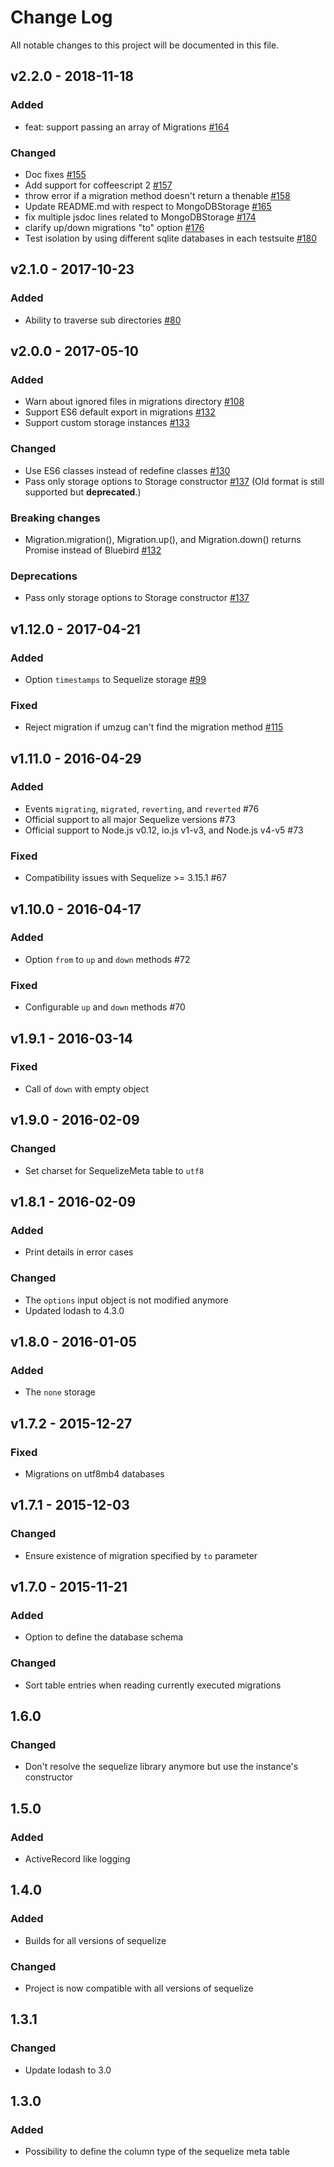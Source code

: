 # Change Log
All notable changes to this project will be documented in this file.

## v2.2.0 - 2018-11-18

### Added
- feat: support passing an array of Migrations
  [#164](https://github.com/sequelize/umzug/pull/164)
  
### Changed
- Doc fixes
  [#155](https://github.com/sequelize/umzug/pull/155)
- Add support for coffeescript 2
  [#157](https://github.com/sequelize/umzug/pull/157)
- throw error if a migration method doesn't return a thenable
  [#158](https://github.com/sequelize/umzug/pull/158)
- Update README.md with respect to MongoDBStorage
  [#165](https://github.com/sequelize/umzug/pull/165)
- fix multiple jsdoc lines related to MongoDBStorage
  [#174](https://github.com/sequelize/umzug/pull/174)
- clarify up/down migrations "to" option
  [#176](https://github.com/sequelize/umzug/pull/176)
- Test isolation by using different sqlite databases in each testsuite
  [#180](https://github.com/sequelize/umzug/pull/180)


## v2.1.0 - 2017-10-23
### Added
- Ability to traverse sub directories
  [#80](https://github.com/sequelize/umzug/pull/80)
  
## v2.0.0 - 2017-05-10
### Added
- Warn about ignored files in migrations directory
  [#108](https://github.com/sequelize/umzug/pull/108)
- Support ES6 default export in migrations
  [#132](https://github.com/sequelize/umzug/pull/132)
- Support custom storage instances
  [#133](https://github.com/sequelize/umzug/pull/133)

### Changed
- Use ES6 classes instead of redefine classes
  [#130](https://github.com/sequelize/umzug/pull/130)
- Pass only storage options to Storage constructor
  [#137](https://github.com/sequelize/umzug/pull/137)
  (Old format is still supported but **deprecated**.)

### Breaking changes
- Migration.migration(), Migration.up(), and Migration.down() returns Promise
  instead of Bluebird [#132](https://github.com/sequelize/umzug/pull/132)

### Deprecations
- Pass only storage options to Storage constructor
  [#137](https://github.com/sequelize/umzug/pull/137)

## v1.12.0 - 2017-04-21
### Added
- Option `timestamps` to Sequelize storage [#99](https://github.com/sequelize/umzug/pull/99)

### Fixed
- Reject migration if umzug can't find the migration method [#115](https://github.com/sequelize/umzug/pull/115)

## v1.11.0 - 2016-04-29
### Added
- Events `migrating`, `migrated`, `reverting`, and `reverted` #76
- Official support to all major Sequelize versions #73
- Official support to Node.js v0.12, io.js v1-v3, and Node.js v4-v5 #73

### Fixed
- Compatibility issues with Sequelize >= 3.15.1 #67

## v1.10.0 - 2016-04-17
### Added
- Option `from` to `up` and `down` methods #72

### Fixed
- Configurable `up` and `down` methods #70

## v1.9.1 - 2016-03-14
### Fixed
- Call of `down` with empty object

## v1.9.0 - 2016-02-09
### Changed
- Set charset for SequelizeMeta table to  `utf8`

## v1.8.1 - 2016-02-09
### Added
- Print details in error cases

### Changed
- The `options` input object is not modified anymore
- Updated lodash to 4.3.0

## v1.8.0 - 2016-01-05
### Added
- The `none` storage

## v1.7.2 - 2015-12-27
### Fixed
- Migrations on utf8mb4 databases

## v1.7.1 - 2015-12-03
### Changed
- Ensure existence of migration specified by `to` parameter

## v1.7.0 - 2015-11-21
### Added
- Option to define the database schema

### Changed
- Sort table entries when reading currently executed migrations

## 1.6.0
### Changed
- Don't resolve the sequelize library anymore but use the instance's constructor

## 1.5.0
### Added
- ActiveRecord like logging

## 1.4.0
### Added
- Builds for all versions of sequelize

### Changed
- Project is now compatible with all versions of sequelize

## 1.3.1
### Changed
- Update lodash to 3.0

## 1.3.0
### Added
- Possibility to define the column type of the sequelize meta table
